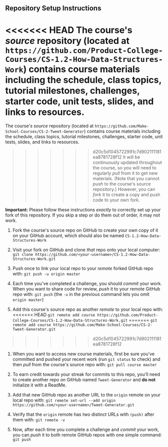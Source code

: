 ## Repository Setup Instructions

<<<<<<< HEAD
The course's *source* repository (located at `https://github.com/Product-College-Courses/CS-1.2-How-Data-Structures-Work`) contains course materials including the schedule, class topics, tutorial milestones, challenges, starter code, unit tests, slides, and links to resources.
=======
The course's *source* repository (located at `https://github.com/Make-School-Courses/CS-2-Tweet-Generator`) contains course materials including the schedule, class topics, tutorial milestones, challenges, starter code, unit tests, slides, and links to resources.
>>>>>>> d20c5d1045722991c7d902111181ea8781728f12
It will be continuously updated throughout the course, so you will need to regularly *pull* from it to get new materials.
(Note that you cannot *push* to the course's source repository.)
However, you can *fork* it to create a copy and push code to your own fork.

**Important:**
Please follow these instructions *exactly* to correctly set up your fork of this repository. If you skip a step or do them out of order, it may not work.

1. Fork the course's source repo on GitHub to create your own copy of it on your GitHub account, which should also be named `CS-1.2-How-Data-Structures-Work`

1. Visit your fork on GitHub and clone *that* repo onto your local computer:
`git clone https://github.com/<your-username>/CS-1.2-How-Data-Structures-Work.git`

1. Push once to link your local repo to your *remote* forked GitHub repo with:
`git push -u origin master`

1. Each time you've completed a challenge, you should *commit* your work. When you want to share code for review, *push* it to your remote GitHub repo with:
`git push` (the `-u` in the previous command lets you omit `origin master`)

1. Add this course's source repo as another *remote* to your local repo with:
<<<<<<< HEAD
`git remote add course https://github.com/Product-College-Courses/CS-1.2-How-Data-Structures-Work.git`
=======
`git remote add course https://github.com/Make-School-Courses/CS-2-Tweet-Generator.git`
>>>>>>> d20c5d1045722991c7d902111181ea8781728f12

1. When you want to access new course materials, first be sure you've committed and pushed your recent work (run `git status` to check) and then *pull* from the course's source repo with:
`git pull course master`

1. To earn credit towards your streak for commits to this repo, you'll need to create another repo on GitHub named `Tweet-Generator` and **do not** initialize it with a ReadMe.

1. Add that new GitHub repo as another URL to the `origin` remote on your local repo with:
`git remote set-url --add origin https://github.com/<your-username>/Tweet-Generator.git`

1. Verify that the `origin` remote has two distinct URLs with `(push)` after them with:
`git remote -v`

1. Now, after each time you complete a challenge and *commit* your work, you can *push* it to both remote GitHub repos with one simple command:
`git push`
